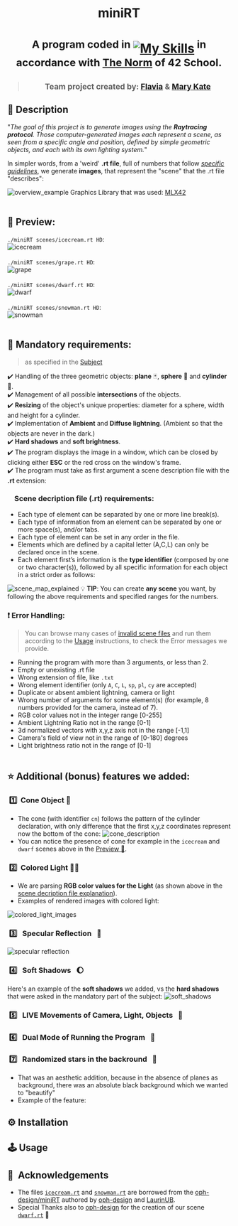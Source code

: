# 
# <p align="center">**miniRT**</p>
# <p align="center"> <sup>A program coded in </sup> [![My Skills](https://skillicons.dev/icons?i=c)](https://skillicons.dev)<sup> in accordance with [The Norm](https://github.com/42School/norminette/blob/master/pdf/en.norm.pdf) of 42 School.</sup> </p>

>## <p align="center"> <sup>Team project created by: [Flavia](https://github.com/dendeaisd) & [Mary Kate](https://github.com/MaryKateEvan)  </sup></p>

> 

## 📝 Description
"_The goal of this project is to generate images using the **Raytracing protocol**. Those computer-generated images each represent a scene, as seen from a specific angle and position, defined by simple geometric objects, and each with its own lighting system._"

In simpler words, from a 'weird' **.rt file**, full of numbers that follow [_specific guidelines_](https://github.com/dendeaisd/MiniRT?tab=readme-ov-file#scene-decription-file-rt-requirements), we generate **images**, that represent the "scene" that the .rt file "describes":

![overview_example](images/overview_example.png)
Graphics Library that was used: [MLX42](https://github.com/codam-coding-college/MLX42)
<br><br>

## 👀 Preview:

`./miniRT scenes/icecream.rt HD`:<br>
![icecream](images/icecream.png)<br><br>
`./miniRT scenes/grape.rt HD`:<br>
![grape](images/grape.png)<br><br>
`./miniRT scenes/dwarf.rt HD`:<br>
![dwarf](images/dwarf.png)<br><br>
`./miniRT scenes/snowman.rt HD`:<br>
![snowman](images/snowman.png)<br><br>

## 🎯 Mandatory requirements:
> as specified in the [Subject](https://github.com/rphlr/42-Subjects/blob/main/common-core/miniRT/en.subject.pdf)

✔️ Handling of the three geometric objects: **plane** 🃏, **sphere** 🏀 and **cylinder** 🧨. <br>
✔️ Management of all possible **intersections** of the objects.<br>
✔️ **Resizing** of the object's unique properties: diameter for a sphere, width and height for a cylinder.<br>
✔️ Implementation of **Ambient** and **Diffuse lightning**. (Ambient so that the objects are never in the dark.) <br>
✔️ **Hard shadows** and **soft brightness**.<br>
✔️ The program displays the image in a window, which can be closed by clicking either **ESC** or the red cross on the window's frame.<br>
✔️ The program must take as first argument a scene description file with the **.rt** extension:

### &nbsp;&nbsp;&nbsp; Scene decription file (.rt) requirements:
- Each type of element can be separated by one or more line break(s).
- Each type of information from an element can be separated by one or more space(s), and/or tabs.
- Each type of element can be set in any order in the file.
- Elements which are defined by a capital letter (A,C,L) can only be declared once in the scene.
- Each element first’s information is the **type identifier** (composed by one or two character(s)), followed by all specific information for each object in a strict order as follows:

![scene_map_explained](images/rt_file_explained.png)
💡 **TIP**: You can create **any scene** you want, by following the above requirements and specified ranges for the numbers.<br>

### ❗ Error Handling:
> You can browse many cases of [invalid scene files](https://github.com/dendeaisd/MiniRT/tree/main/scenes/invalid) and run them according to the [Usage](https://github.com/dendeaisd/MiniRT?tab=readme-ov-file#-usage) instructions, to check the Error messages we provide.
- Running the program with more than 3 arguments, or less than 2.
- Empty or unexisting .rt file
- Wrong extension of file, like `.txt`
- Wrong element identifier (only `A`, `C`, `L`, `sp`, `pl`, `cy` are accepted)
- Duplicate or absent ambient lightning, camera or light
- Wrong number of arguments for some element(s) (for example, 8 numbers provided for the camera, instead of 7).
- RGB color values not in the integer range [0-255]
- Ambient Lightning Ratio not in the range [0-1]
- 3d normalized vectors with x,y,z axis not in the range [-1,1]
- Camera's field of view not in the range of [0-180] degrees
- Light brightness ratio not in the range of [0-1] <br><br>

## ⭐ Additional (bonus) features we added:

### &nbsp;1️⃣ &nbsp;Cone Object 🍦
- The cone (with identifier `cn`) follows the pattern of the cylinder declaration, with only difference that the first x,y,z coordinates represent now the bottom of the cone:
![cone_description](images/cone_description.png)
- You can notice the presence of cone for example in the `icecream` and `dwarf` scenes above in the [Preview 👀](https://github.com/dendeaisd/MiniRT?tab=readme-ov-file#-preview).

### &nbsp;2️⃣ &nbsp;Colored Light 🎨💡
- We are parsing **RGB color values for the Light** (as shown above in the [scene decription file explanation](https://github.com/dendeaisd/MiniRT?tab=readme-ov-file#-scene-decription-file-rt-requirements)).
- Examples of rendered images with colored light:

![colored_light_images](images/colored_light_collage.png)

### &nbsp;3️⃣ &nbsp; Specular Reflection &nbsp; 🔦 
![specular reflection](images/specular_reflection_pointed.png)

### &nbsp;4️⃣ &nbsp; Soft Shadows &nbsp; 🌔
Here's an example of the **soft shadows** we added, vs the **hard shadows** that were asked in the mandatory part of the subject:
![soft_shadows](images/soft_vs_hard_shadows.png)

### &nbsp;5️⃣ &nbsp; LIVE Movements of Camera, Light, Objects &nbsp; 🎥 

### &nbsp;6️⃣ &nbsp; Dual Mode of Running the Program &nbsp; 🔄


### &nbsp;7️⃣ &nbsp; Randomized stars in the backround &nbsp; 🌌
- That was an aesthetic addition, because in the absence of planes as background, there was an absolute black background which we wanted to "beautify"
- Example of the feature:


## ⚙️ Installation

## 🕹 Usage

## 🙌 &nbsp;Acknowledgements

- The files [`icecream.rt`](https://github.com/dendeaisd/MiniRT/blob/main/scenes/icecream.rt) and [`snowman.rt`](https://github.com/dendeaisd/MiniRT/blob/main/scenes/snowman.rt) are borrowed from the [oph-design/miniRT](https://github.com/oph-design/miniRT.git) authored by [oph-design](https://github.com/oph-design) and [LaurinUB](https://github.com/LaurinUB).
- Special Thanks also to [oph-design](https://github.com/oph-design) for the creation of our scene [`dwarf.rt`](https://github.com/dendeaisd/MiniRT/blob/main/scenes/dwarf.rt) 🙏
